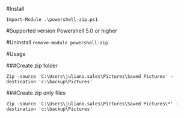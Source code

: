 #Install

`Import-Module .\powershell-zip.ps1`

#Supported version
Powershell 5.0 or higher

#Uninstall
`remove-module powershell-zip`

#Usage

###Create zip folder

`Zip -source 'C:\Users\juliano.sales\Pictures\Saved Pictures' -destination 'c:\backup\Pictures'`
 
###Create zip only files

`Zip -source 'C:\Users\juliano.sales\Pictures\Saved Pictures\*' -destination 'c:\backup\Pictures'`
